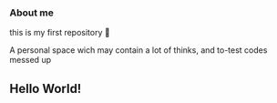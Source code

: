 ### About me
this is my first repository 🖖

A personal space wich may contain a lot of thinks, and to-test codes messed up
## Hello World!
